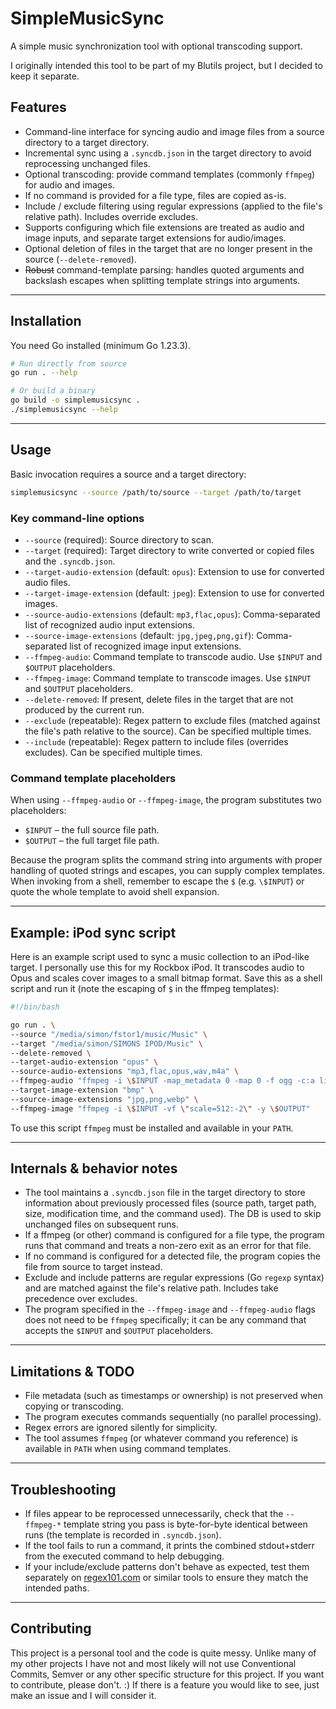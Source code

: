 # SimpleMusicSync

A simple music synchronization tool with optional transcoding support.

I originally intended this tool to be part of my Blutils project, but I decided to keep it separate.

## Features

* Command-line interface for syncing audio and image files from a source directory to a target directory.
* Incremental sync using a `.syncdb.json` in the target directory to avoid reprocessing unchanged files.
* Optional transcoding: provide command templates (commonly `ffmpeg`) for audio and images.
* If no command is provided for a file type, files are copied as-is.
* Include / exclude filtering using regular expressions (applied to the file's relative path). Includes override excludes.
* Supports configuring which file extensions are treated as audio and image inputs, and separate target extensions for audio/images.
* Optional deletion of files in the target that are no longer present in the source (`--delete-removed`).
* ~~Robust~~ command-template parsing: handles quoted arguments and backslash escapes when splitting template strings into arguments.

---

## Installation

You need Go installed (minimum Go 1.23.3).

```bash
# Run directly from source
go run . --help

# Or build a binary
go build -o simplemusicsync .
./simplemusicsync --help
```

---

## Usage

Basic invocation requires a source and a target directory:

```bash
simplemusicsync --source /path/to/source --target /path/to/target
```

### Key command-line options

* `--source` (required): Source directory to scan.
* `--target` (required): Target directory to write converted or copied files and the `.syncdb.json`.
* `--target-audio-extension` (default: `opus`): Extension to use for converted audio files.
* `--target-image-extension` (default: `jpeg`): Extension to use for converted images.
* `--source-audio-extensions` (default: `mp3,flac,opus`): Comma-separated list of recognized audio input extensions.
* `--source-image-extensions` (default: `jpg,jpeg,png,gif`): Comma-separated list of recognized image input extensions.
* `--ffmpeg-audio`: Command template to transcode audio. Use `$INPUT` and `$OUTPUT` placeholders.
* `--ffmpeg-image`: Command template to transcode images. Use `$INPUT` and `$OUTPUT` placeholders.
* `--delete-removed`: If present, delete files in the target that are not produced by the current run.
* `--exclude` (repeatable): Regex pattern to exclude files (matched against the file's path relative to the source). Can be specified multiple times.
* `--include` (repeatable): Regex pattern to include files (overrides excludes). Can be specified multiple times.

### Command template placeholders

When using `--ffmpeg-audio` or `--ffmpeg-image`, the program substitutes two placeholders:

* `$INPUT` – the full source file path.
* `$OUTPUT` – the full target file path.

Because the program splits the command string into arguments with proper handling of quoted strings and escapes, you can supply complex templates. When invoking from a shell, remember to escape the `$` (e.g. `\$INPUT`) or quote the whole template to avoid shell expansion.

---

## Example: iPod sync script

Here is an example script used to sync a music collection to an iPod-like target. I personally use this for my Rockbox iPod. It transcodes audio to Opus and scales cover images to a small bitmap format. Save this as a shell script and run it (note the escaping of `$` in the ffmpeg templates):

```bash
#!/bin/bash

go run . \
--source "/media/simon/fstor1/music/Music" \
--target "/media/simon/SIMONS IPOD/Music" \
--delete-removed \
--target-audio-extension "opus" \
--source-audio-extensions "mp3,flac,opus,wav,m4a" \
--ffmpeg-audio "ffmpeg -i \$INPUT -map_metadata 0 -map 0 -f ogg -c:a libopus -b:a 256k -vbr on -compression_level 10 -application audio -ar 48000 -vn -y \$OUTPUT" \
--target-image-extension "bmp" \
--source-image-extensions "jpg,png,webp" \
--ffmpeg-image "ffmpeg -i \$INPUT -vf \"scale=512:-2\" -y \$OUTPUT"
```
To use this script `ffmpeg` must be installed and available in your `PATH`.

---

## Internals & behavior notes

* The tool maintains a `.syncdb.json` file in the target directory to store information about previously processed files (source path, target path, size, modification time, and the command used). The DB is used to skip unchanged files on subsequent runs.
* If a ffmpeg (or other) command is configured for a file type, the program runs that command and treats a non-zero exit as an error for that file.
* If no command is configured for a detected file, the program copies the file from source to target instead.
* Exclude and include patterns are regular expressions (Go `regexp` syntax) and are matched against the file's relative path. Includes take precedence over excludes.
* The program specified in the `--ffmpeg-image` and `--ffmpeg-audio` flags does not need to be `ffmpeg` specifically; it can be any command that accepts the `$INPUT` and `$OUTPUT` placeholders.

---

## Limitations & TODO

* File metadata (such as timestamps or ownership) is not preserved when copying or transcoding.
* The program executes commands sequentially (no parallel processing).
* Regex errors are ignored silently for simplicity.
* The tool assumes `ffmpeg` (or whatever command you reference) is available in `PATH` when using command templates.

---

## Troubleshooting

* If files appear to be reprocessed unnecessarily, check that the `--ffmpeg-*` template string you pass is byte-for-byte identical between runs (the template is recorded in `.syncdb.json`).
* If the tool fails to run a command, it prints the combined stdout+stderr from the executed command to help debugging.
* If your include/exclude patterns don't behave as expected, test them separately on [regex101.com](https://regex101.com) or similar tools to ensure they match the intended paths.

---

## Contributing
This project is a personal tool and the code is quite messy. Unlike many of my other projects I have not and most likely will not use Conventional Commits, Semver or any other specific structure for this project. If you want to contribute, please don't. :) If there is a feature you would like to see, just make an issue and I will consider it.
